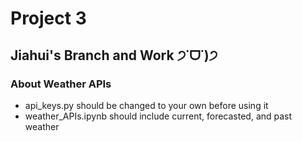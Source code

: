 # Project 3

## Jiahui's Branch and Work  ੭˙ᗜ˙)੭

### About Weather APIs

* api_keys.py should be changed to your own before using it
* weather_APIs.ipynb should include current, forecasted, and past weather
